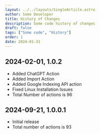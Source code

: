 ```yaml
---
layout: ../../layouts/SingleArticle.astro
author: Some Developer
title: History of Changes
description: Some code history of changes
draft: false
tags: ["Some code", "History"]
order: 1
date: 2024-01-31
---
```


## 2024-02-01, 1.0.2

- Added ChatGPT Action
- Added Import Action
- Added Google Indexing API action
- Fixed Linux Installation Issues
- Total Number of actions is 96

## 2024-09-21, 1.0.0.1

- Initial release
- Total number of actions is 93
